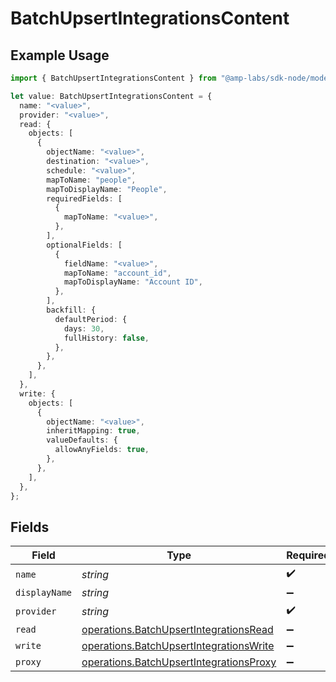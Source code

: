 # BatchUpsertIntegrationsContent

## Example Usage

```typescript
import { BatchUpsertIntegrationsContent } from "@amp-labs/sdk-node/models/operations";

let value: BatchUpsertIntegrationsContent = {
  name: "<value>",
  provider: "<value>",
  read: {
    objects: [
      {
        objectName: "<value>",
        destination: "<value>",
        schedule: "<value>",
        mapToName: "people",
        mapToDisplayName: "People",
        requiredFields: [
          {
            mapToName: "<value>",
          },
        ],
        optionalFields: [
          {
            fieldName: "<value>",
            mapToName: "account_id",
            mapToDisplayName: "Account ID",
          },
        ],
        backfill: {
          defaultPeriod: {
            days: 30,
            fullHistory: false,
          },
        },
      },
    ],
  },
  write: {
    objects: [
      {
        objectName: "<value>",
        inheritMapping: true,
        valueDefaults: {
          allowAnyFields: true,
        },
      },
    ],
  },
};
```

## Fields

| Field                                                                                              | Type                                                                                               | Required                                                                                           | Description                                                                                        |
| -------------------------------------------------------------------------------------------------- | -------------------------------------------------------------------------------------------------- | -------------------------------------------------------------------------------------------------- | -------------------------------------------------------------------------------------------------- |
| `name`                                                                                             | *string*                                                                                           | :heavy_check_mark:                                                                                 | N/A                                                                                                |
| `displayName`                                                                                      | *string*                                                                                           | :heavy_minus_sign:                                                                                 | N/A                                                                                                |
| `provider`                                                                                         | *string*                                                                                           | :heavy_check_mark:                                                                                 | N/A                                                                                                |
| `read`                                                                                             | [operations.BatchUpsertIntegrationsRead](../../models/operations/batchupsertintegrationsread.md)   | :heavy_minus_sign:                                                                                 | N/A                                                                                                |
| `write`                                                                                            | [operations.BatchUpsertIntegrationsWrite](../../models/operations/batchupsertintegrationswrite.md) | :heavy_minus_sign:                                                                                 | N/A                                                                                                |
| `proxy`                                                                                            | [operations.BatchUpsertIntegrationsProxy](../../models/operations/batchupsertintegrationsproxy.md) | :heavy_minus_sign:                                                                                 | N/A                                                                                                |